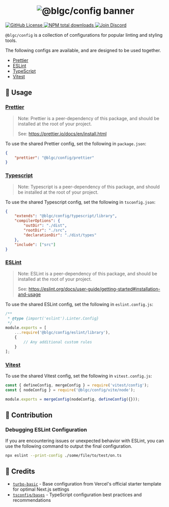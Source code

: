 <h1 align="center">
    <img src="https://raw.githubusercontent.com/builder-group/monorepo/develop/packages/config/.github/banner.svg" alt="@blgc/config banner">
</h1>

<p align="left">
    <a href="https://github.com/builder-group/monorepo/blob/develop/LICENSE">
        <img src="https://img.shields.io/github/license/builder-group/monorepo.svg?label=license&style=flat&colorA=293140&colorB=FDE200" alt="GitHub License"/>
    </a>
    <a href="https://www.npmjs.com/package/@blgc/config">
        <img src="https://img.shields.io/npm/dt/@blgc/config.svg?label=downloads&style=flat&colorA=293140&colorB=FDE200" alt="NPM total downloads"/>
    </a>
    <a href="https://discord.gg/w4xE3bSjhQ">
        <img src="https://img.shields.io/discord/795291052897992724.svg?label=&logo=discord&logoColor=000000&color=293140&labelColor=FDE200" alt="Join Discord"/>
    </a>
</p>

`@blgc/config` is a collection of configurations for popular linting and styling tools.

The following configs are available, and are designed to be used together.

- [Prettier](#prettier)
- [ESLint](#eslint)
- [TypeScript](#typescript)
- [Vitest](#vitest)

## 📖 Usage

### [Prettier](https://prettier.io/)

> Note: Prettier is a peer-dependency of this package, and should be installed
> at the root of your project.
>
> See: https://prettier.io/docs/en/install.html

To use the shared Prettier config, set the following in `package.json`:

```json
{
	"prettier": "@blgc/config/prettier"
}
```

### [Typescript](https://www.typescriptlang.org/)

> Note: Typescript is a peer-dependency of this package, and should be installed
> at the root of your project.

To use the shared Typescript config, set the following in `tsconfig.json`:

```json
{
	"extends": "@blgc/config/typescript/library",
	"compilerOptions": {
		"outDir": "./dist",
		"rootDir": "./src",
		"declarationDir": "./dist/types"
	},
	"include": ["src"]
}
```

### [ESLint](https://eslint.org/)

> Note: ESLint is a peer-dependency of this package, and should be installed
> at the root of your project.
>
> See: https://eslint.org/docs/user-guide/getting-started#installation-and-usage

To use the shared ESLint config, set the following in `eslint.config.js`:

```js
/**
 * @type {import('eslint').Linter.Config}
 */
module.exports = [
	...require('@blgc/config/eslint/library'),
	{
		// Any additional custom rules
	}
];
```

### [Vitest](https://vitest.dev/)

To use the shared Vitest config, set the following in `vitest.config.js`:

```js
const { defineConfig, mergeConfig } = require('vitest/config');
const { nodeConfig } = require('@blgc/config/vite/node');

module.exports = mergeConfig(nodeConfig, defineConfig({}));
```

## 🙏 Contribution

### Debugging ESLint Configuration

If you are encountering issues or unexpected behavior with ESLint, you can use the following command to output the final configuration.

```bash
npx eslint --print-config ./some/file/to/test/on.ts
```

## 🌟 Credits

- [`turbo-basic`](https://github.com/vercel/turbo/tree/main/examples/basic) - Base configuration from Vercel's official starter template for optimal Next.js settings
- [`tsconfig/bases`](https://github.com/tsconfig/bases) - TypeScript configuration best practices and recommendations
